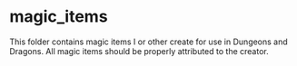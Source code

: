 # magic_items
This folder contains magic items I or other create for use in Dungeons and Dragons. All magic items should be properly attributed to the creator.
